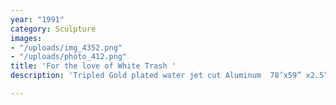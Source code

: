```yaml
---
year: "1991"
category: Sculpture
images:
- "/uploads/img_4352.png"
- "/uploads/photo_412.png"
title: 'For the love of White Trash '
description: 'Tripled Gold plated water jet cut Aluminum  78’x59” x2.5” in two d-arts '

---
```

